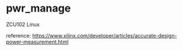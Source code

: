 # pwr_manage
ZCU102 Linux

reference: https://www.xilinx.com/developer/articles/accurate-design-power-measurement.html


